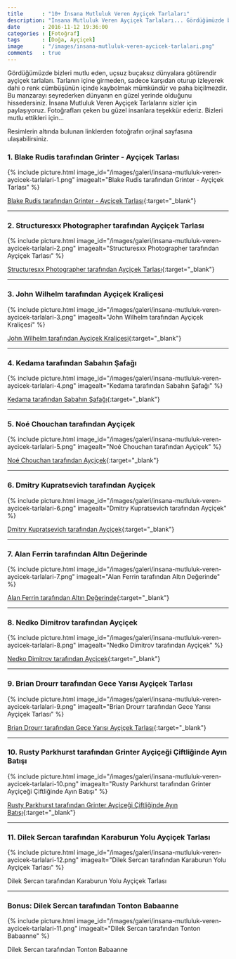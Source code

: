 ```yaml
---
title      : "10+ İnsana Mutluluk Veren Ayçiçek Tarlaları"
description: "İnsana Mutluluk Veren Ayçiçek Tarlaları... Gördüğümüzde bizleri mutlu eden, uçsuz buçaksız dünyalara götürendir ayçiçek tarlaları."
date       : 2016-11-12 19:36:00
categories : [Fotoğraf]
tags       : [Doğa, Ayçiçek]
image      : "/images/insana-mutluluk-veren-aycicek-tarlalari.png"
comments   : true
---
```


Gördüğümüzde bizleri mutlu eden, uçsuz buçaksız dünyalara götürendir ayçiçek tarlaları. Tarlanın içine girmeden, sadece karşıdan oturup izleyerek dahi o renk cümbüşünün içinde kaybolmak mümkündür ve paha biçilmezdir. Bu manzarayı seyrederken dünyanın en güzel yerinde olduğunu hissedersiniz. İnsana Mutluluk Veren Ayçiçek Tarlalarını sizler için paylaşıyoruz. Fotoğrafları çeken bu güzel insanlara teşekkür ederiz. Bizleri mutlu ettikleri için...

Resimlerin altında bulunan linklerden fotoğrafın orjinal sayfasına ulaşabilirsiniz. 

### 1. Blake Rudis tarafından Grinter - Ayçiçek Tarlası

{% include picture.html image_id="/images/galeri/insana-mutluluk-veren-aycicek-tarlalari-1.png" imagealt="Blake Rudis tarafından Grinter - Ayçiçek Tarlası" %}

[Blake Rudis tarafından Grinter - Ayçiçek Tarlası](https://500px.com/photo/178541141/grinter-s-sunflower-farm-by-blake-rudis){:target="_blank"}

* * * 

### 2. Structuresxx Photographer tarafından Ayçiçek Tarlası

{% include picture.html image_id="/images/galeri/insana-mutluluk-veren-aycicek-tarlalari-2.png" imagealt="Structuresxx Photographer tarafından Ayçiçek Tarlası" %}

[Structuresxx Photographer tarafından Ayçiçek Tarlası](https://500px.com/photo/112895605/sunflower-in-sunset-by-structuresxx-photographer){:target="_blank"}

* * * 

### 3. John Wilhelm tarafından Ayçiçek Kraliçesi

{% include picture.html image_id="/images/galeri/insana-mutluluk-veren-aycicek-tarlalari-3.png" imagealt="John Wilhelm tarafından Ayçiçek Kraliçesi" %}

[John Wilhelm tarafından Ayçiçek Kraliçesi](https://500px.com/photo/1269869/sunflower-queen-by-john-wilhelm-is-a-photoholic){:target="_blank"}

* * * 

### 4. Kedama tarafından Sabahın Şafağı

{% include picture.html image_id="/images/galeri/insana-mutluluk-veren-aycicek-tarlalari-4.png" imagealt="Kedama tarafından Sabahın Şafağı" %}

[Kedama tarafından Sabahın Şafağı](https://500px.com/photo/86461023/morning-dawn-by-kedama){:target="_blank"}

* * * 

### 5. Noé Chouchan tarafından Ayçiçek

{% include picture.html image_id="/images/galeri/insana-mutluluk-veren-aycicek-tarlalari-5.png" imagealt="Noé Chouchan tarafından Ayçiçek" %}

[Noé Chouchan tarafından Ayçiçek](https://500px.com/photo/116234669/sunflower-field-by-no%C3%A9-chouchan){:target="_blank"}

* * * 

### 6. Dmitry Kupratsevich tarafından Ayçiçek

{% include picture.html image_id="/images/galeri/insana-mutluluk-veren-aycicek-tarlalari-6.png" imagealt="Dmitry Kupratsevich tarafından Ayçiçek" %}

[Dmitry Kupratsevich tarafından Ayçiçek](https://500px.com/photo/116469309/sunflowers-by-dmitry-kupratsevich){:target="_blank"}

* * * 

### 7. Alan Ferrin tarafından Altın Değerinde

{% include picture.html image_id="/images/galeri/insana-mutluluk-veren-aycicek-tarlalari-7.png" imagealt="Alan Ferrin tarafından Altın Değerinde" %}

[Alan Ferrin tarafından Altın Değerinde](https://500px.com/photo/79550059/field-of-gold-by-alan-ferrin){:target="_blank"}

* * * 

### 8. Nedko Dimitrov tarafından Ayçiçek

{% include picture.html image_id="/images/galeri/insana-mutluluk-veren-aycicek-tarlalari-8.png" imagealt="Nedko Dimitrov tarafından Ayçiçek" %}

[Nedko Dimitrov tarafından Ayçiçek](https://500px.com/photo/116914227/sunflowers-by-nedko-dimitrov){:target="_blank"}

* * * 

### 9. Brian Drourr tarafından Gece Yarısı Ayçiçek Tarlası

{% include picture.html image_id="/images/galeri/insana-mutluluk-veren-aycicek-tarlalari-9.png" imagealt="Brian Drourr tarafından Gece Yarısı Ayçiçek Tarlası" %}

[Brian Drourr tarafından Gece Yarısı Ayçiçek Tarlası](https://500px.com/photo/81637623/midnight-sunii-by-brian-drourr){:target="_blank"}

* * * 

### 10. Rusty Parkhurst tarafından Grinter Ayçiçeği Çiftliğinde Ayın Batışı

{% include picture.html image_id="/images/galeri/insana-mutluluk-veren-aycicek-tarlalari-10.png" imagealt="Rusty Parkhurst tarafından Grinter Ayçiçeği Çiftliğinde Ayın Batışı" %}

[Rusty Parkhurst tarafından Grinter Ayçiçeği Çiftliğinde Ayın Batışı](https://500px.com/photo/175349417/moonset-over-grinter-s-sunflower-farm-by-rusty-parkhurst){:target="_blank"}

* * * 

### 11. Dilek Sercan tarafından Karaburun Yolu Ayçiçek Tarlası

{% include picture.html image_id="/images/galeri/insana-mutluluk-veren-aycicek-tarlalari-12.png" imagealt="Dilek Sercan tarafından Karaburun Yolu Ayçiçek Tarlası" %}

Dilek Sercan tarafından Karaburun Yolu Ayçiçek Tarlası

* * * 

### Bonus: Dilek Sercan tarafından Tonton Babaanne

{% include picture.html image_id="/images/galeri/insana-mutluluk-veren-aycicek-tarlalari-11.png" imagealt="Dilek Sercan tarafından Tonton Babaanne" %}

Dilek Sercan tarafından Tonton Babaanne
